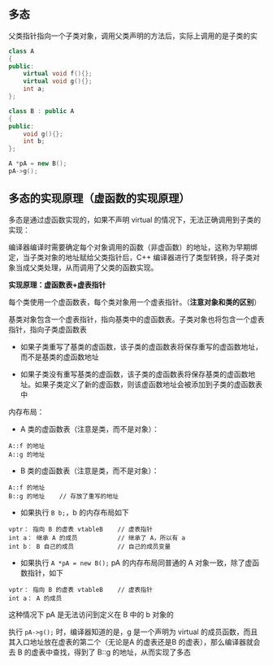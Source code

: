 ## 多态
父类指针指向一个子类对象，调用父类声明的方法后，实际上调用的是子类的实

```cpp
class A
{
public:
    virtual void f(){};
    virtual void g(){};
    int a;
};

class B : public A
{
public:
    void g(){};
    int b;
};

A *pA = new B();
pA->g();
```

## 多态的实现原理（虚函数的实现原理）
多态是通过虚函数实现的，如果不声明 virtual 的情况下，无法正确调用到子类的实现：

编译器编译时需要确定每个对象调用的函数（非虚函数）的地址，这称为早期绑定，当子类对象的地址赋给父类指针后，C++ 编译器进行了类型转换，将子类对象当成父类处理，从而调用了父类的函数实现。


**实现原理：虚函数表+虚表指针**

每个类使用一个虚函数表，每个类对象用一个虚表指针。（**注意对象和类的区别**）

基类对象包含一个虚表指针，指向基类中的虚函数表。子类对象也将包含一个虚表指针，指向子类虚函数表

+ 如果子类重写了基类的虚函数，该子类的虚函数表将保存重写的虚函数地址，而不是基类的虚函数地址

+ 如果子类没有重写基类的虚函数，该子类的虚函数表将保存基类的虚函数地址。如果子类定义了新的虚函数，则该虚函数地址会被添加到子类的虚函数表中


内存布局：

+ A 类的虚函数表（注意是类，而不是对象）：

```
A::f 的地址
A::g 的地址
```

+ B 类的虚函数表（注意是类，而不是对象）：

```
A::f 的地址
B::g 的地址    // 存放了重写的地址
```

+ 如果执行 `B b;`，b 的内存布局如下

```
vptr： 指向 B 的虚表 vtableB    // 虚表指针
int a： 继承 A 的成员           // 继承了 A，所以有 a
int b： B 自己的成员            // 自己的成员变量
```

+ 如果执行 `A *pA = new B();` pA 的内存布局同普通的 A 对象一致，除了虚函数指针，如下

```
vptr： 指向 B 的虚表 vtableB    // 虚表指针
int a： A 的成员               
```

这种情况下 pA 是无法访问到定义在 B 中的 b 对象的

执行 `pA->g();` 时，编译器知道的是，g 是一个声明为 virtual 的成员函数，而且其入口地址放在虚表的第二个（无论是A 的虚表还是B 的虚表），那么编译器就会去 B 的虚表中查找，得到了 B::g 的地址，从而实现了多态